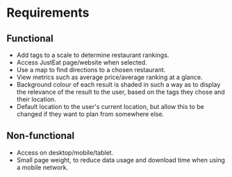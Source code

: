 # Requirements
## Functional
- Add tags to a scale to determine restaurant rankings.
- Access JustEat page/website when selected.
- Use a map to find directions to a chosen restaurant.
- View metrics such as average price/average ranking at a glance.
- Background colour of each result is shaded in such a way as to display the relevance of the result to the user, based on the tags they chose and their location.
- Default location to the user's current location, but allow this to be changed if they want to plan from somewhere else.

## Non-functional
- Access on desktop/mobile/tablet.
- Small page weight, to reduce data usage and download time when using a mobile network.
